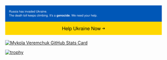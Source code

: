 [<img src="https://raw.githubusercontent.com/vshymanskyy/StandWithUkraine/main/banner2-direct.svg" alt="drawing" width="800px"/>](https://stand-with-ukraine.pp.ua)

[![Mykola Veremchuk GitHub Stats Card](https://github-readme-stats.vercel.app/api?username=mykola-vrmchk&show_icons=true&theme=monokai&hide_border=true&card_width=800px)](https://github.com/anuraghazra/github-readme-stats)

[![trophy](https://github-profile-trophy.vercel.app/?username=mykola-vrmchk&theme=onedark&column=7&margin-w=5&margin-h=10&no-frame=true)](https://github.com/ryo-ma/github-profile-trophy)

<!-- [![Top Langs](https://github-readme-stats.vercel.app/api/top-langs/?username=mykola-vrmchk&theme=monokai&hide_border=true&card_width=470px)](https://github.com/anuraghazra/github-readme-stats) -->
